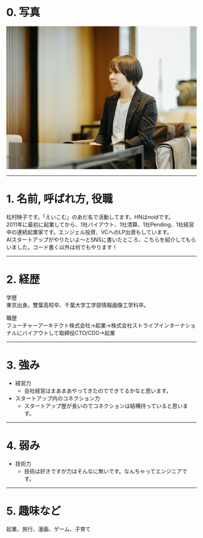 # 0. 写真

![alt text](../images/eikom_self_introduction.jpg)

***

# 1. 名前, 呼ばれ方, 役職

松村映子です。「えいこむ」のあだ名で活動してます。HNはnoidです。  
2011年に最初に起業してから、1社バイアウト、1社清算、1社Pending、1社経営中の連続起業家です。エンジェル投資、VCへのLP出資もしています。  
AIスタートアップがやりたいよ〜とSNSに書いたところ、こちらを紹介してもらいました。コード書く以外は何でもやります！

***

# 2. 経歴

学歴  
東京出身。雙葉高校卒、千葉大学工学部情報画像工学科卒。

職歴  
フューチャーアーキテクト株式会社→起業→株式会社ストライプインターナショナルにバイアウトして取締役CTO/CDO→起業

***

# 3. 強み

- 経営力
  - 会社経営はまあまあやってきたのでできてるかなと思います。 
- スタートアップ内のコネクション力
  - スタートアップ歴が長いのでコネクションは結構持っていると思います。

***

# 4. 弱み

- 技術力
  - 技術は好きですが力はそんなに無いです。なんちゃってエンジニアです。

***

# 5. 趣味など

起業、旅行、漫画、ゲーム、子育て

